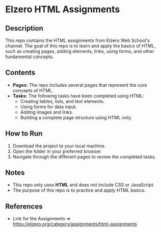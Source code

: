 # Elzero HTML Assignments

## Description
This repo contains the HTML assignments from Elzero Web School's channel. The goal of this repo is to learn and apply the basics of HTML, such as creating pages, adding elements, links, using forms, and other fundamental concepts.

## Contents
- **Pages:** The repo includes several pages that represent the core concepts of HTML.
- **Tasks:** The following tasks have been completed using HTML:
  - Creating tables, lists, and text elements.
  - Using forms for data input.
  - Adding images and links.
  - Building a complete page structure using HTML only.
  
## How to Run
1. Download the project to your local machine.
2. Open the folder in your preferred browser.
3. Navigate through the different pages to review the completed tasks.

## Notes
- This repo only uses **HTML** and does not include CSS or JavaScript.
- The purpose of this repo is to practice and apply HTML basics.

## References
- Link for the Assignments => https://elzero.org/category/assignments/html-assignments
